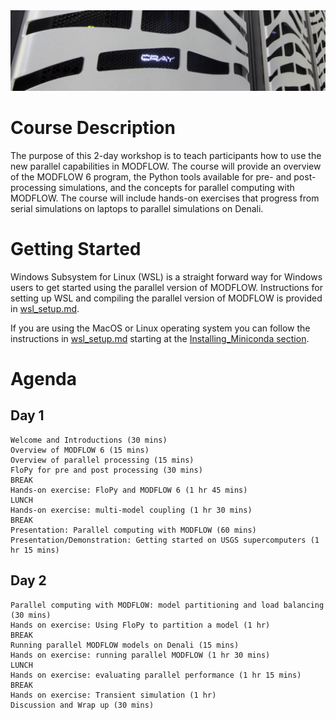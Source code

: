 <img src="./images/supercomputer.png" alt="SWIM2016Course" style="width:50;height:20">

# Course Description
The purpose of this 2-day workshop is to teach participants how to use the new parallel capabilities in MODFLOW.  The course will provide an overview of the MODFLOW 6 program, the Python tools available for pre- and post-processing simulations, and the concepts for parallel computing with MODFLOW.  The course will include hands-on exercises that progress from serial simulations on laptops to parallel simulations on Denali.  

# Getting Started

Windows Subsystem for Linux (WSL) is a straight forward way for Windows users to get started using the parallel version of MODFLOW. Instructions for setting up WSL and compiling the parallel version of MODFLOW is provided in [wsl_setup.md](./wsl_setup.md).

If you are using the MacOS or Linux operating system you can follow the instructions in [wsl_setup.md](./wsl_setup.md) starting at the [Installing_Miniconda section](./wsl_setup.md#installing-miniconda). 

# Agenda

## Day 1

```
Welcome and Introductions (30 mins)
Overview of MODFLOW 6 (15 mins)
Overview of parallel processing (15 mins)
FloPy for pre and post processing (30 mins)
BREAK
Hands-on exercise: FloPy and MODFLOW 6 (1 hr 45 mins)
LUNCH 
Hands-on exercise: multi-model coupling (1 hr 30 mins)
BREAK
Presentation: Parallel computing with MODFLOW (60 mins)
Presentation/Demonstration: Getting started on USGS supercomputers (1 hr 15 mins)
```

## Day 2

```
Parallel computing with MODFLOW: model partitioning and load balancing (30 mins)
Hands on exercise: Using FloPy to partition a model (1 hr)
BREAK
Running parallel MODFLOW models on Denali (15 mins)
Hands on exercise: running parallel MODFLOW (1 hr 30 mins)
LUNCH 
Hands on exercise: evaluating parallel performance (1 hr 15 mins)
BREAK
Hands on exercise: Transient simulation (1 hr)
Discussion and Wrap up (30 mins)
```